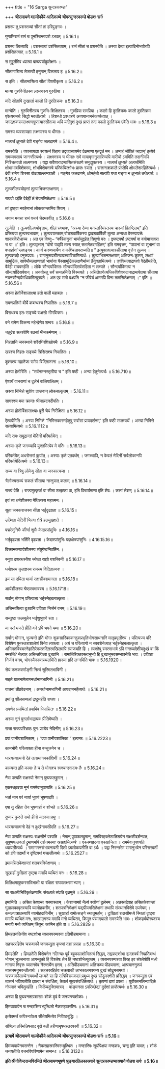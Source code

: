 +++
title = "16 Sarga सुन्दरकाण्डः"

+++
**श्रीरामायणे वाल्मीकीये आदिकाव्ये श्रीमत्सुन्दरकाण्डे षोडशः सर्गः**

प्रशस्य तु प्रशस्तव्यां सीतां तां हरिपुङ्गवः ।

गुणाभिरामं रामं च पुनश्चिन्तापरो ऽभवत् ॥ 5.16.1॥

प्रशस्य त्वित्यादि । प्रशस्तव्यां प्रशंसितव्याम् । रामं सीतां च प्रशस्येति । अस्या देव्या इत्यादिनोभयोरपि प्रशंसितत्वात् ॥ 5.16.1॥

स मुहूर्तमिव ध्यात्वा बाष्पपर्याकुलेक्षणः ।

सीतामाश्रित्य तेजस्वी हनुमान् विललाप ह ॥ 5.16.2॥

स इति । सीतामाश्रित्य सीतां विषयीकृत्य ॥ 5.16.2॥

मान्या गुरुविनीतस्य लक्ष्मणस्य गुरुप्रिया ।

यदि सीतापि दुःखार्ता कालो हि दुरतिक्रमः ॥ 5.16.3॥

मान्येति । गुरुविनीतस्य गुरुभिः शिक्षितस्य । गुरुप्रिया रामप्रिया । कालो हि दुरतिक्रमः कालो दुरतिक्रम एवेत्ययमर्थः सिद्धो भवतीत्यर्थः । हिशब्धो ऽवधारणे अव्ययानामनेकार्थत्वात् । जगद्रक्षकरामलक्ष्मणगुप्तायास्सीताया अपि यदीदृशं दुःखं प्राप्तं तदा कालो दुरतिक्रम एवेति भावः ॥ 5.16.3॥

रामस्य व्यवसायज्ञा लक्ष्मणस्य च धीमतः ।

नात्यर्थं क्षुभ्यते देवी गङ्गेव जलदागमे ॥ 5.16.4॥.

रामस्येति । व्यवसायज्ञा स्वयत्नं विहाय तद्व्यवसायमेव प्रेक्षमाणा एतद्व्रतं मम । अप्यहं जीवितं जह्याम्’ इत्येवं रामव्यवसायं जानन्तीत्यर्थः । लक्ष्मणस्य च धीमतः रामे मायामृगानुसारिण्यपि मारीचो ऽयमिति तदानीमपि निश्चितवतो लक्ष्मणस्य । यद्वा सर्वेश्वरादप्याश्रितसंरक्षणे समुद्युक्तस्य । नात्यर्थं क्षुभ्यते अत्यर्थमिति क्षोभाभावविशेषणम्, क्षोभविशेषणत्त्वे यत्किंचित्क्षोभः प्राप्तः स्यात् । सत्तानाशकाले प्राप्तेपि क्षोभलेशरहितेत्यर्थः । देवी रामेण शिरसा वोढव्याल्लभ्यवती । गङ्गेव जलदागमे, क्षोभहेतौ सत्यपि यथा गङ्गा न क्षुभ्यते तथेत्यर्थः ॥ 5.16.4॥

तुल्यशीलवयोवृत्तां तुल्याभिजनलक्षणाम् ।

राघवो ऽर्हति वैदेहीं तं चेयमसितेक्षणा ॥ 5.16.5॥

तां दृष्ट्वा नवहेमाभां लोककान्तामिव श्रियम् ।

जगाम मनसा रामं वचनं चेदमब्रवीत् ॥ 5.16.6॥

तुल्येति । तुल्यशीलवयोवृत्ताम्, शीलं स्वभावः, “अस्या देव्या मनस्तस्मिंस्तस्य चास्यां प्रितष्ठितम्” इति प्रक्रियया तुल्यस्वभावाम् । तुल्यवयस्काम् षोडशवार्षिकस्य द्वादशवार्षिकी तुल्या अन्यथा वैरस्यापत्तेः शास्त्रविरोधाच्च । अत एव विष्णुः– “वर्षैरेकगुणां भार्यामुद्वहेत् त्रिगुणो वरः । द्व्यष्टवर्षो ऽष्टवर्षां वा वयोमात्रावरा च या ॥” इति। तुल्यवृत्ताम् “दोषो यद्यपि तस्य स्यात् सतामेतदगर्हितम्” इति रामवृत्तम्, “पापानां वा शुभानां वा वधार्हाणां प्लवङ्गम। कार्यं करुणमार्येण न कश्चिन्नापराध्यति॥ ” इत्युक्तवत्यास्सीताया वृत्तेन तुल्यम् । तुल्यशब्दो ऽनुरूपपरः । रामानुरूपशीलवयश्चारित्रामित्यर्थः । तुल्याभिजनलक्षणाम् अभिजनः कुलम्, लक्षणं सामुद्रिकं, सार्वभौमलक्षणवतो भार्याया यैस्सामुद्रिकलक्षणैर्भाव्यं तैर्युक्तामित्यर्थः । एवंविधत्वाद्राघवो वैदेहीमर्हति, वैदेही राघवमर्हति । लोके सौन्दर्यादिमतः सौन्दर्यादिसर्वसहिता न लभ्यते । सौन्दर्यादिमत्या न सौन्दर्यादिसर्ववान् । अनयोस्तु सर्वं सम्पन्नमिति विस्मयते । असितेक्षणेत्यधिकविशेषणदानाद्रामापेक्षया सीताया नयनसौन्दर्यमधिकमित्युच्यते । अत एव रामो वक्ष्यति “न जीवेयं क्षणमपि विना तामसितेक्षणाम् ।” इति ॥ 5.16.56॥

अस्या हेतोर्विशालाक्ष्या हतो वाली महाबलः ।

रावणप्रतिमो वीर्ये कबन्धश्च निपातितः ॥ 5.16.7॥

विराधश्च हतः सङ्ख्ये राक्षसो भीमविक्रमः ।

वने रामेण विक्रम्य महेन्द्रेणेव शम्बरः ॥ 5.16.8॥

चतुर्दश सहस्रीणि रक्षसां भीमकर्मणाम् ।

निहतानि जनस्थाने शरैरग्निशिखोपमैः ॥ 5.16.9॥

खरश्च निहतः सङ्ख्ये त्रिशिराश्च निपातितः ।

दूषणश्च महातेजा रामेण विदितात्मना ॥ 5.16.10॥

अस्या हेतोरिति । “सर्वनाम्नस्तृतीया च ” इति षष्ठी । अन्या हेतुनेत्यर्थः ॥ 5.16.710॥

ऐश्वर्यं वानराणां च दुर्लभं वालिपालितम् ।

अस्या निमित्ते सुग्रीवः प्राप्तवान् लोकसत्कृतम् ॥ 5.16.11॥

सागरश्च मया क्रान्तः श्रीमान्नदनदीपतिः ।

अस्या होतोर्विशालाक्ष्याः पुरी चेयं निरीक्षिता ॥ 5.16.12॥

ऐश्वर्यमिति । अस्या निमित्ते “निमित्तकारणहेतुषु सर्वासां प्रायदर्शनम्” इति षष्ठी सप्तम्यर्थे । अस्यां निमित्ते सत्यामित्यर्थः ॥ 5.16.1112॥

यदि रामः समुद्रान्तां मेदिनीं परिवर्तयेत्त् ।

अस्याः कृते जगच्चापि युक्तमित्येव मे मतिः ॥ 5.16.13॥

परिवर्तयेत् अधरोत्तरां कुर्यात् । अस्याः कृते एतदर्थम् । जगच्चापि, न केवलं मेदिनीं सर्वलोकानपि परिवर्तयेदित्यर्थः ॥ 5.16.13॥

राज्यं वा त्रिषु लोकेषु सीता वा जनकात्मजा ।

त्रैलोक्यराज्यं सकलं सीताया नाप्नुयात् कलाम् ॥ 5.16.14॥

राज्यं वेति । राज्यमुत्कृष्टं वा सीता उत्कृष्टा वा, इति विचार्यमाणा इति शेषः । कलां लेशम् ॥ 5.16.14॥

इयं सा धर्मशीलस्य मैथिलस्य महात्मनः ।

सुता जनकराजस्य सीता भर्तृदृढव्रता ॥ 5.16.15॥

उत्थिता मेदिनीं भित्त्वा क्षेत्रे हलमुखक्षते ।

पद्मरेणुनिभैः कीर्णा शुभैः केदारपांसुभिः ॥ 4.16.16॥

भर्तृदृढव्रता भर्तिरि दृढव्रता । केदारपांसुभिः यज्ञक्षेत्रपांसुभिः ॥ 4.16.15.16॥

विक्रान्तस्यार्यशीलस्य संयुगेष्वनिवर्तिनः ।

स्नुषा दशरथस्यैषा ज्येष्ठा राज्ञो यशस्विनी ॥ 5.16.17॥

धर्मज्ञस्य कृतज्ञस्य रामस्य विदितात्मनः ।

इयं सा दयिता भार्या राक्षसीवशमागता ॥ 5.16.18॥

आर्यशीलस्य श्रेष्ठस्वभावस्य ॥ 5.16.1718॥

सर्वान् भोगान् परित्यज्य भर्तृस्नेहबलात्कृता ।

अचिन्तयित्वा दुःखानि प्रविष्टा निर्जनं वनम् ॥ 5.16.19॥

सन्तुष्टा फलमूलेन भर्तृशुश्रूषणे रता ।

या परां भजते प्रीतिं वने ऽपि भवने यथा ॥ 5.16.20॥

सर्वान् भोगान्, भुज्यन्ते इति भोगाः शुकसारिकाकन्तुकप्रभृतिभोगसाधनानि मातृप्रभृतींश्च । परित्यज्य परि विशेषेण पुनस्तत्राशालेशं विनेव त्यक्त्वा । अयं च परित्यागो न स्ववशेनेत्याह भर्तृस्नेहबलात्कृता । अभिमतविषयस्नेहातिरेकस्तदितरमखिलमपि त्याजयति हि । त्यक्तेषु स्मरणाभावे ऽपि गन्तव्यदेशीयदुःखं वा किं स्मरति? नेत्याह अचिन्तयित्वा दुःखानि । रामातिरिक्तवस्त्वनुभवे हि दुःखानुभवसम्भावनेति भावः । प्रविष्टा निर्जनं वनम्, भोगस्यैकान्तस्थलमिति ह्यस्या हृदि लग्नमिति भावः ॥ 5.16.1920॥

सेयं कनकवर्णाङ्गी नित्यं सुस्मितभाषिणी ।

सहते यातनामेतामनर्थानामभागिनी ॥ 5.16.21॥

यातनां तीव्रवेदनाम् । अनर्थानामभागिनी आपदामनर्हेत्यर्थः ॥ 5.16.21॥

इमां तु शीलसम्पन्नां द्रष्टुमर्हति राघवः ।

रावणेन प्रमथितां प्रपामिव पिपासितः ॥ 5.16.22॥

अस्या नूनं पुनर्लाभाद्राघवः प्रीतिमेष्यति ।

राजा राज्यपरिभ्रष्टः पुनः प्राप्येव नेदिनीम् ॥ 5.16.23॥

प्रपां पानीयशालिकाम् । “प्रपा पानीयशालिका ” इत्यमरः ॥ 5.16.2223॥

कामभोगैः परित्यक्ता हीना बन्धुजनेन च ।

धारयत्यात्मनो देहं तत्समागमकांक्षिणी ॥ 5.16.24॥

काम्यन्त इति कामाः ते च ते भोगाश्च स्रक्चन्दनादयः तैः ॥ 5.16.24॥

नैषा पश्यति राक्षस्यो नेमान् पुष्पफलद्रुमान् ।

एकस्थहृदया नूनं राममेवानुपश्यति ॥ 5.16.25॥

भर्ता नाम परं नार्या भूषणं भूषणादपि ।

एषा तु रहिता तेन भूषणार्हा न शोभते ॥ 5.16.26॥

दुष्करं कुरुते रामो हीनो यदनया प्रभुः ।

धारयत्यात्मनो देहं न दुःखेनावसीदति ॥ 5.16.27॥

नैषा पश्यति राक्षस्यः राक्षसीर्न पश्यति । नेमान् पुष्पफलद्रुमान्, रामविरहक्लेशातिशयेन राक्षसीदर्शनवत् सुपुष्पफलवतां द्रुमाणमपि दर्शनमस्याः असह्यमित्यर्थः । एकस्थहृदया एकाग्रचित्ता । राममेवानुपश्यति ध्यायतीत्यर्थः । रामागमनसंभावनावती दिशो ऽबलोकयतीति वा ऽर्थः । यद्वा निरन्तरेण रामानुभवेन परिसरवर्ती को ऽपि पदार्थो न दृष्टिपथं गच्छतीत्यर्थः ॥ 5.16.2527॥

इमामसितकेशान्तां शतपत्रनिभेक्षणाम् ।

सुखार्हां दुःखितां दृष्ट्वा ममापि व्यथितं मनः ॥ 5.16.28॥

क्षितिक्षमापुष्करसन्निभाक्षी या रक्षिता राघवलक्ष्मणाभ्याम् ।

सा राक्षसीभिर्विकृतेक्षणाभिः संरक्ष्यते संप्रति वृक्षमूले ॥ 5.16.29॥

इमामिति । असित केशान्तः यस्यास्ताम् । केशानामग्रे नैल्यं स्त्रीणां दुर्लभम् । अतस्तदेवाह असितकेशान्तां गुडालकावृतस्यापि व्यामोहकरीम् । शतपत्रनिभेक्षणं यद्यपीयमसितेक्षणा तथापि संस्थानविशेषे उपमेयम् । कमलपत्राक्षस्यापि व्यामोहदायिनीम् । सुखार्हां रामोत्सङ्गे स्थातुमर्हाम् । दुःखितां राक्षसीमध्ये स्थितां दृष्ट्वा ममापि व्यथितं मनः, शाखामृगस्य ममापि मनो व्यथितम्, किमुत परमदयालो रामस्येति भावः । शोकहर्षयोरपदस्य ममापि मनो व्यथितम् किंपुनः कामिन इति वा ॥ 5.16.2829॥

हिमहतनलिनीव नष्टशोभा व्यसनपरम्परया ऽतिपीड्यामाना ।

सहचररहितेव चक्रवाकी जनकसुता कृपणां दशां प्रपन्ना ॥ 5.16.30॥

हिमहतेति । हिमहतेति विशेषणेन नलिन्याः पूर्वं बहुकालशोभितत्वं सिद्धम्, तद्वन्नष्टशोभा द्वादशवर्षं निष्प्रतिबन्धं भोगान् भुञ्जनाया आगन्तुको हि विश्लेषः तेन हि नष्टशोभेत्युक्तम् । व्यसनपरम्परया विरह इव संश्लेषोपि मध्ये नागत्य निवृत्तः व्यसनमेव नैरन्तर्येण वृत्तम् । अतिपीड्यमाना अतिक्रम्य पीड्यमाना, आश्रयाननुरूपं व्यसनमनुभवन्तीत्यर्थः । सहचररहितेव चक्रवाकी लाभकालमवगम्य दुःखं सोढुमसमर्था । चक्रवाकीसाम्येनायमर्थो लभ्यते सा हि रात्रिविरामकालं प्रबुध्य दुःखं सोढुमदक्षेति प्रसिद्धम् । जनकसुता एवं व्यसनं भविष्यतीति ज्ञात्वा न संवर्धिता, केवलं सुखसंवर्धितेत्यर्थः । कृपणां दशां प्रपन्ना । पूर्वोक्तनलिन्यादिकं नोपमानं भवितुमर्हति । किञ्चिदुक्तिमात्रम् । वाङ्मनसा ऽपरिच्छेद्यां दुर्दशां प्राप्तेत्यर्थः ॥ 5.16.30॥

अस्या हि पुष्पवनताग्रशाखाः शोकं दृढं वै जनयन्त्यशोकाः ।

हिमव्यपायेन च मन्दरश्मिरभ्युत्थितो नैकसहस्ररश्मिः ॥ 5.16.31॥

इत्येवमर्थं कपिरन्ववेक्ष्य सीतेयमित्येव निविष्टबुद्धिः ।

संश्रित्य तस्मिन्निषसाद वृक्षे बली हरीणामृषभस्तरवस्वी ॥ 5.16.32॥

**इत्यार्षे श्रीरामायणे वाल्मीकीये आदिकाव्ये श्रीमत्सुन्दरकाण्डे षोडशः सर्गः ॥ 5.16॥**

हिमव्यपायेनवसन्तेन । नैकसहस्ररश्मिरभ्युत्थितः । मन्दरश्मिः सूर्योपेक्षया मन्दकरः, चन्द्र इति यावत् । शोकं जनयतीति वचनविपरिणामेन सम्बन्धः ॥ 5.16.3132॥

**इति श्रीगोविन्दराजविरचिते श्रीरामायणभूषणे श्रृङ्गारतिलकाख्याने सुन्दरकाण्डव्याख्याने षोडश सर्गः ॥ 5.16॥**
